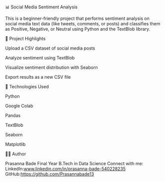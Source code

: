 📊 Social Media Sentiment Analysis

This is a beginner-friendly project that performs sentiment analysis on social media text data (like tweets, comments, or posts) and classifies them as Positive, Negative, or Neutral using Python and the TextBlob library.


📌 Project Highlights

Upload a CSV dataset of social media posts

Analyze sentiment using TextBlob

Visualize sentiment distribution with Seaborn

Export results as a new CSV file


🧰 Technologies Used

Python

Google Colab

Pandas

TextBlob

Seaborn

Matplotlib


🙋‍♂️ Author

Prasanna Bade
Final Year B.Tech in Data Science
Connect with me: LinkedIn:www.linkedin.com/in/prasanna-bade-540228235
                 GitHub:https://github.com/Prasannabade13


